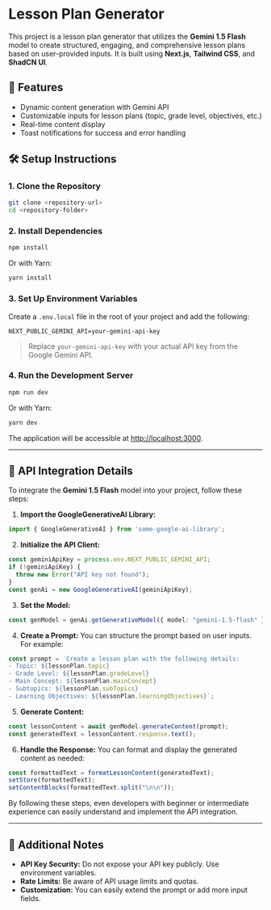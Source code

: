 # Lesson Plan Generator

This project is a lesson plan generator that utilizes the **Gemini 1.5 Flash** model to create structured, engaging, and comprehensive lesson plans based on user-provided inputs. It is built using **Next.js**, **Tailwind CSS**, and **ShadCN UI**.

## 🚀 Features
- Dynamic content generation with Gemini API
- Customizable inputs for lesson plans (topic, grade level, objectives, etc.)
- Real-time content display
- Toast notifications for success and error handling


## 🛠️ Setup Instructions

### 1. Clone the Repository
```bash
git clone <repository-url>
cd <repository-folder>
```

### 2. Install Dependencies
```bash
npm install
```
Or with Yarn:
```bash
yarn install
```

### 3. Set Up Environment Variables

Create a `.env.local` file in the root of your project and add the following:
```
NEXT_PUBLIC_GEMINI_API=your-gemini-api-key
```
> Replace `your-gemini-api-key` with your actual API key from the Google Gemini API.

### 4. Run the Development Server
```bash
npm run dev
```
Or with Yarn:
```bash
yarn dev
```

The application will be accessible at [http://localhost:3000](http://localhost:3000).

---

## 📘 API Integration Details

To integrate the **Gemini 1.5 Flash** model into your project, follow these steps:

1. **Import the GoogleGenerativeAI Library:**
```typescript
import { GoogleGenerativeAI } from 'some-google-ai-library';
```

2. **Initialize the API Client:**
```typescript
const geminiApiKey = process.env.NEXT_PUBLIC_GEMINI_API;
if (!geminiApiKey) {
  throw new Error("API key not found");
}
const genAi = new GoogleGenerativeAI(geminiApiKey);
```

3. **Set the Model:**
```typescript
const genModel = genAi.getGenerativeModel({ model: "gemini-1.5-flash" });
```

4. **Create a Prompt:**
You can structure the prompt based on user inputs. For example:
```typescript
const prompt = `Create a lesson plan with the following details:
- Topic: ${lessonPlan.topic}
- Grade Level: ${lessonPlan.gradeLevel}
- Main Concept: ${lessonPlan.mainConcept}
- Subtopics: ${lessonPlan.subTopics}
- Learning Objectives: ${lessonPlan.learningObjectives}`;
```

5. **Generate Content:**
```typescript
const lessonContent = await genModel.generateContent(prompt);
const generatedText = lessonContent.response.text();
```

6. **Handle the Response:**
You can format and display the generated content as needed:
```typescript
const formattedText = formatLessonContent(generatedText);
setStore(formattedText);
setContentBlocks(formattedText.split("\n\n"));
```

By following these steps, even developers with beginner or intermediate experience can easily understand and implement the API integration.

---

## 📄 Additional Notes
- **API Key Security:** Do not expose your API key publicly. Use environment variables.
- **Rate Limits:** Be aware of API usage limits and quotas.
- **Customization:** You can easily extend the prompt or add more input fields.
